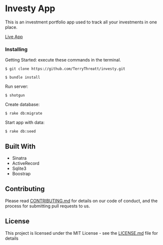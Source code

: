 # Investy App

This is an investment portfolio app used to track all your investments in one place.

[Live App](https://investy-app.herokuapp.com/)

### Installing

Getting Started:
execute these commands in the terminal.

```
$ git clone https://github.com/TerryThreatt/investy.git
```

```
$ bundle install
```

Run server:
```
$ shotgun
```
Create database:
```
$ rake db:migrate
```
Start app with data:
```
$ rake db:seed
```


## Built With

* Sinatra
* ActiveRecord
* Sqlite3
* Boostrap

## Contributing

Please read [CONTRIBUTING.md](https://github.com/terrythreatt) for details on our code of conduct, and the process for submitting pull requests to us.



## License

This project is licensed under the MIT License - see the [LICENSE.md](LICENSE.md) file for details
